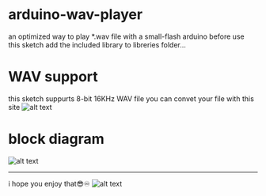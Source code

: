 # arduino-wav-player
an optimized way to play *.wav file with a small-flash arduino
before use this sketch add the included library to libreries folder...

# WAV support
this sketch suppurts 8-bit 16KHz WAV file you can convet your file with this site
![alt text](http://uupload.ir/files/cld6_site.png)
# block diagram
![alt text](http://uupload.ir/files/vmas_diagram.png)
______________________________________________________________________________
i hope you enjoy that😎♾
![alt text](http://uupload.ir/files/p2f2_%DB%B2%DB%B0%DB%B1%DB%B9%DB%B0%DB%B9%DB%B1%DB%B7_%DB%B1%DB%B6%DB%B0%DB%B4%DB%B1%DB%B3.jpg)
